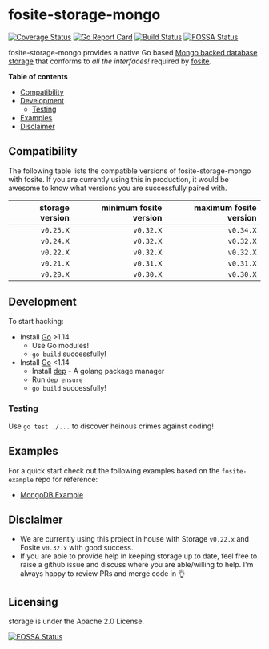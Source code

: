 # fosite-storage-mongo
[![Coverage Status](https://coveralls.io/repos/github/matthewhartstonge/storage/badge.svg?branch=main)](https://coveralls.io/github/matthewhartstonge/storage?branch=main) [![Go Report Card](https://goreportcard.com/badge/github.com/matthewhartstonge/storage)](https://goreportcard.com/report/github.com/matthewhartstonge/storage) [![Build Status](https://travis-ci.com/matthewhartstonge/storage.svg?branch=main)](https://travis-ci.com/matthewhartstonge/storage) [![FOSSA Status](https://app.fossa.io/api/projects/git%2Bgithub.com%2Fmatthewhartstonge%2Fstorage.svg?type=shield)](https://app.fossa.io/projects/git%2Bgithub.com%2Fmatthewhartstonge%2Fstorage?ref=badge_shield)

fosite-storage-mongo provides a native Go based [Mongo backed database storage][mongo-driver] 
that conforms to *all the interfaces!* required by [fosite][fosite].

**Table of contents**
- [Compatibility](#compatibility)
- [Development](#development)
    - [Testing](#testing)
- [Examples](#examples)
- [Disclaimer](#disclaimer)

## Compatibility
The following table lists the compatible versions of fosite-storage-mongo with
fosite. If you are currently using this in production, it would be awesome to 
know what versions you are successfully paired with.

| storage version | minimum fosite version | maximum fosite version | 
|----------------:|-----------------------:|-----------------------:|
|       `v0.25.X` |              `v0.32.X` |              `v0.34.X` |
|       `v0.24.X` |              `v0.32.X` |              `v0.32.X` |
|       `v0.22.X` |              `v0.32.X` |              `v0.32.X` |
|       `v0.21.X` |              `v0.31.X` |              `v0.31.X` |
|       `v0.20.X` |              `v0.30.X` |              `v0.30.X` |

## Development
To start hacking:
* Install [Go][Go] >1.14
    * Use Go modules!
    * `go build` successfully!
* Install [Go][Go] <1.14
    * Install [dep][dep] - A golang package manager
    * Run `dep ensure`
    * `go build` successfully!

### Testing
Use `go test ./...` to discover heinous crimes against coding!

## Examples
For a quick start check out the following examples based on the `fosite-example`
repo for reference:

- [MongoDB Example](./examples/mongo)

## Disclaimer
* We are currently using this project in house with Storage `v0.22.x` and Fosite
  `v0.32.x` with good success.
* If you are able to provide help in keeping storage up to date, feel free to 
    raise a github issue and discuss where you are able/willing to help. I'm 
    always happy to review PRs and merge code in :ok_hand:

## Licensing
storage is under the Apache 2.0 License.

[![FOSSA Status](https://app.fossa.io/api/projects/git%2Bgithub.com%2Fmatthewhartstonge%2Fstorage.svg?type=large)](https://app.fossa.io/projects/git%2Bgithub.com%2Fmatthewhartstonge%2Fstorage?ref=badge_large)

[//]: #
    [mongo-driver]: <https://github.com/mongodb/mongo-go-driver>
    [dep]: <https://github.com/golang/dep>
    [go]: <https://golang.org/dl/>
    [fosite]: <https://github.com/ory/fosite> 
    [hydra]: <https://github.com/ory/hydra>
    [fosite-example-server]: <https://github.com/ory/fosite-example/blob/master/authorizationserver/oauth2.go>
